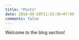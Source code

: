 ```yaml
---
title: "Posts"
date: 2018-09-20T11:25:36+07:00
comments: false
---
```


Welcome to the blog section!
